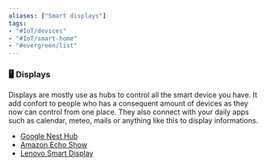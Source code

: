 ```yaml
---
aliases: ["Smart displays"]
tags: 
- "#IoT/devices"
- "#IoT/smart-home"
- "#evergreen/list"
---
```


### 🖥 Displays

Displays are mostly use as hubs to control all the smart device you have. It add confort to people who has a consequent amount of devices as they now can control from one place. They also connect with your daily apps such as calendar, meteo, mails or anything like this to display informations.

- [Google Nest Hub](https://store.google.com/product/google_nest_hub)
- [Amazon Echo Show](https://www.amazon.com/All-new-Echo-Show-2nd-Gen/dp/B077SXWSRP)
- [Lenovo Smart Display](https://www.lenovo.com/us/en/smart-display)